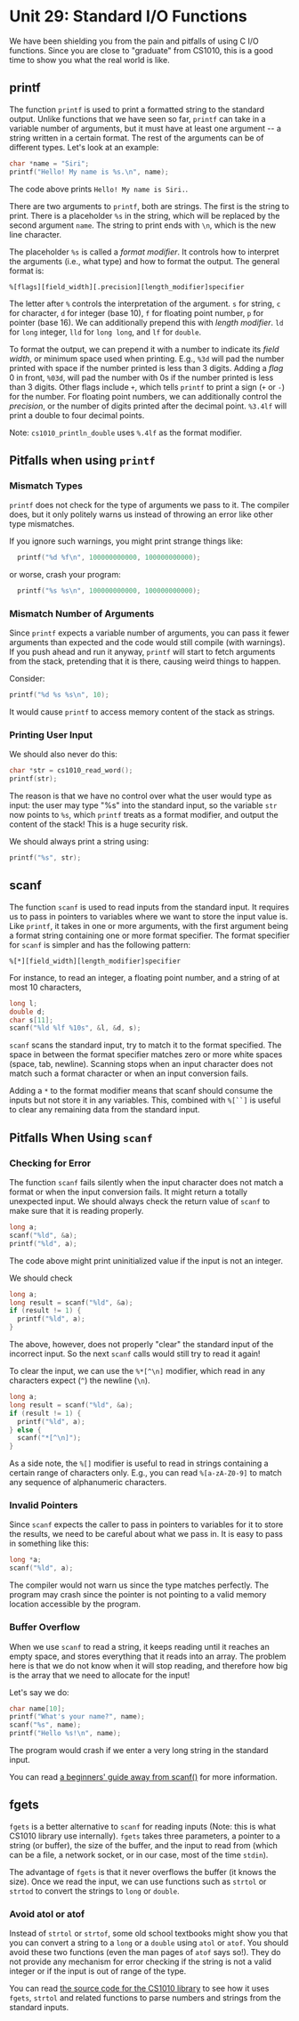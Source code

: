 # Unit 29: Standard I/O Functions

We have been shielding you from the pain and pitfalls of using C I/O functions.  Since you are close to "graduate" from CS1010, this is a good time to show you what the real world is like.

## printf

The function `printf` is used to print a formatted string to the standard output.  Unlike functions that we have seen so far, `printf` can take in a variable number of arguments, but it must have at least one argument -- a string written in a certain format.  The rest of the arguments can be of different types.  Let's look at an example:

```C
char *name = "Siri";
printf("Hello! My name is %s.\n", name);
```

The code above prints `Hello! My name is Siri.`.

There are two arguments to `printf`, both are strings.  The first is the string to print.  There is a placeholder `%s` in the string, which will be replaced by the second argument `name`.  The string to print ends with `\n`, which is the new line character.

The placeholder `%s` is called a _format modifier_.  It controls how to interpret the arguments (i.e., what type) and how to format the output.   The general format is:

```
%[flags][field_width][.precision][length_modifier]specifier
```

The letter after `%` controls the interpretation of the argument.  `s` for string, `c` for character, `d` for integer (base 10), `f` for floating point number, `p` for pointer (base 16).  We can additionally prepend this with _length modifier_.  `ld` for `long` integer, `lld` for `long long`, and `lf` for `double`.

To format the output, we can prepend it with a number to indicate its _field width_, or minimum space used when printing.  E.g., `%3d` will pad the number printed with space if the number printed is less than 3 digits.  Adding a _flag_ 0 in front, `%03d`, will pad the number with 0s if the number printed is less than 3 digits.  Other flags include `+`, which tells `printf` to print a sign (`+` or `-`) for the number.  For floating point numbers, we can additionally control the _precision_, or the number of digits printed after the decimal point.  `%3.4lf` will print a double to four decimal points.

Note: `cs1010_println_double` uses `%.4lf` as the format modifier.

## Pitfalls when using `printf`

### Mismatch Types

`printf` does not check for the type of arguments we pass to it.  The compiler does, but it only politely warns us instead of throwing an error like other type mismatches.

If you ignore such warnings, you might print strange things like:

```C
  printf("%d %f\n", 100000000000, 100000000000);
```

or worse, crash your program:

```C
  printf("%s %s\n", 100000000000, 100000000000);
```

### Mismatch Number of Arguments

Since `printf` expects a variable number of arguments, you can pass it fewer arguments than expected and the code would still compile (with warnings).  If you push ahead and run it anyway, `printf` will start to fetch arguments from the stack, pretending that it is there, causing weird things to happen.

Consider:

```C
printf("%d %s %s\n", 10);
```

It would cause `printf` to access memory content of the stack as strings. 


### Printing User Input

We should also never do this:

```C
char *str = cs1010_read_word();
printf(str);
```

The reason is that we have no control over what the user would type as input: the user may type "%s" into the standard input, so the variable `str` now points to `%s`, which `printf` treats as a format modifier, and output the content of the stack!  This is a huge security risk.

We should always print a string using:

```C
printf("%s", str);
```

## scanf

The function `scanf` is used to read inputs from the standard input.  It requires us to pass in pointers to variables where we want to store the input value is.  Like `printf`, it takes in one or more arguments, with the first argument being a format string containing one or more format specifier.  The format specifier for `scanf` is simpler and has the following pattern:

```
%[*][field_width][length_modifier]specifier
```

For instance, to read an integer, a floating point number, and a string of at most 10 characters, 

```C
long l;
double d;
char s[11]; 
scanf("%ld %lf %10s", &l, &d, s);
```

`scanf` scans the standard input, try to match it to the format specified.
The space in between the format specifier matches zero or more white spaces (space, tab, newline).  Scanning stops when an input character does not match such a format character or when an input conversion fails.

Adding a `*` to the format modifier means that scanf should consume the inputs but not store it in any variables.  This, combined with `%[``]` is useful to clear any remaining data from the standard input.

## Pitfalls When Using `scanf`

### Checking for Error 

The function `scanf` fails silently when the input character does not match a format or when the input conversion fails.  It might return a totally unexpected input.  We should always check the return value of `scanf` to make sure that it is reading properly.

```C
long a;
scanf("%ld", &a);
printf("%ld", a);
```

The code above might print uninitialized value if the input is not an integer.

We should check

```C
long a;
long result = scanf("%ld", &a);
if (result != 1) {
  printf("%ld", a);
}
```

The above, however, does not properly "clear" the standard input of the incorrect input.  So the next `scanf` calls would still try to read it again!

To clear the input, we can use the `%*[^\n]` modifier, which read in any characters expect (`^`) the newline (`\n`).  

```C
long a;
long result = scanf("%ld", &a);
if (result != 1) {
  printf("%ld", a);
} else {
  scanf("*[^\n]");
}
```

As a side note, the `%[]` modifier is useful to read in strings containing a certain range of characters only.  E.g., you can read `%[a-zA-Z0-9]` to match any sequence of alphanumeric characters.

### Invalid Pointers

Since `scanf` expects the caller to pass in pointers to variables for it to store the results, we need to be careful about what we pass in.  It is easy to pass in something like this:

```C
long *a;
scanf("%ld", a);
```

The compiler would not warn us since the type matches perfectly.  The program may crash since the pointer is not pointing to a valid memory location accessible by the program.

### Buffer Overflow

When we use `scanf` to read a string, it keeps reading until it reaches an empty space, and stores everything that it reads into an array.  The problem here is that we do not know when it will stop reading, and therefore how big is the array that we need to allocate for the input!

Let's say we do:

```C
char name[10];
printf("What's your name?", name);
scanf("%s", name);
printf("Hello %s!\n", name);
```

The program would crash if we enter a very long string in the standard input.

You can read [a beginners' guide away from scanf()](http://sekrit.de/webdocs/c/beginners-guide-away-from-scanf.html) for more information.

## fgets

`fgets` is a better alternative to `scanf` for reading inputs (Note: this is what CS1010 library use internally).  `fgets` takes three parameters, a pointer to a string (or buffer), the size of the buffer, and the input to read from (which can be a file, a network socket, or in our case, most of the time `stdin`).

The advantage of `fgets` is that it never overflows the buffer (it knows the size).  Once we read the input, we can use functions such as `strtol` or `strtod` to convert the strings to `long` or `double`.

### Avoid atol or atof

Instead of `strtol` or `strtof`, some old school textbooks might show you that you can convert a string to a `long` or a `double` using `atol` or `atof`.  You should avoid these two functions (even the man pages of `atof` says so!).  They do not provide any mechanism for error checking if the string is not a valid integer or if the input is out of range of the type.

You can read [the source code for the CS1010 library](https://github.com/nus-cs1010-1819-s1/libcs1010) to see how it uses `fgets`, `strtol` and related functions to parse numbers and strings from the standard inputs.
